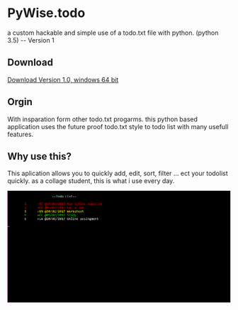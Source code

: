 # PyWise.todo
a custom hackable and simple use of a todo.txt file with python. (python 3.5) -- Version 1

## Download
[Download Version 1.0, windows 64 bit](https://drive.google.com/uc?export=download&id=0B_rNg28pLcCvbW0zRUItS25pNlU)

## Orgin
With insparation form other todo.txt progarms. this python based application uses the future proof todo.txt style to todo list with many usefull features. 

## Why use this?
This aplication allows you to quickly add, edit, sort, filter ... ect your todolist quickly. as a collage student, this is what i use every day. 

![alt tag](https://github.com/samuellando/PyWise.todo/blob/master/Capture.PNG)
